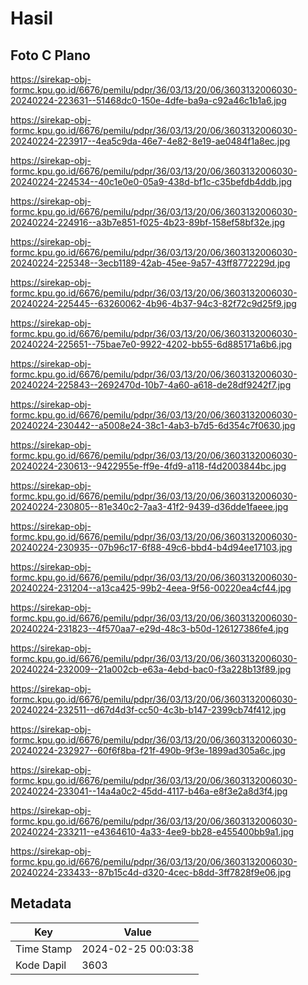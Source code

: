 # Hasil

## Foto C Plano

https://sirekap-obj-formc.kpu.go.id/6676/pemilu/pdpr/36/03/13/20/06/3603132006030-20240224-223631--51468dc0-150e-4dfe-ba9a-c92a46c1b1a6.jpg

https://sirekap-obj-formc.kpu.go.id/6676/pemilu/pdpr/36/03/13/20/06/3603132006030-20240224-223917--4ea5c9da-46e7-4e82-8e19-ae0484f1a8ec.jpg

https://sirekap-obj-formc.kpu.go.id/6676/pemilu/pdpr/36/03/13/20/06/3603132006030-20240224-224534--40c1e0e0-05a9-438d-bf1c-c35befdb4ddb.jpg

https://sirekap-obj-formc.kpu.go.id/6676/pemilu/pdpr/36/03/13/20/06/3603132006030-20240224-224916--a3b7e851-f025-4b23-89bf-158ef58bf32e.jpg

https://sirekap-obj-formc.kpu.go.id/6676/pemilu/pdpr/36/03/13/20/06/3603132006030-20240224-225348--3ecb1189-42ab-45ee-9a57-43ff8772229d.jpg

https://sirekap-obj-formc.kpu.go.id/6676/pemilu/pdpr/36/03/13/20/06/3603132006030-20240224-225445--63260062-4b96-4b37-94c3-82f72c9d25f9.jpg

https://sirekap-obj-formc.kpu.go.id/6676/pemilu/pdpr/36/03/13/20/06/3603132006030-20240224-225651--75bae7e0-9922-4202-bb55-6d885171a6b6.jpg

https://sirekap-obj-formc.kpu.go.id/6676/pemilu/pdpr/36/03/13/20/06/3603132006030-20240224-225843--2692470d-10b7-4a60-a618-de28df9242f7.jpg

https://sirekap-obj-formc.kpu.go.id/6676/pemilu/pdpr/36/03/13/20/06/3603132006030-20240224-230442--a5008e24-38c1-4ab3-b7d5-6d354c7f0630.jpg

https://sirekap-obj-formc.kpu.go.id/6676/pemilu/pdpr/36/03/13/20/06/3603132006030-20240224-230613--9422955e-ff9e-4fd9-a118-f4d2003844bc.jpg

https://sirekap-obj-formc.kpu.go.id/6676/pemilu/pdpr/36/03/13/20/06/3603132006030-20240224-230805--81e340c2-7aa3-41f2-9439-d36dde1faeee.jpg

https://sirekap-obj-formc.kpu.go.id/6676/pemilu/pdpr/36/03/13/20/06/3603132006030-20240224-230935--07b96c17-6f88-49c6-bbd4-b4d94ee17103.jpg

https://sirekap-obj-formc.kpu.go.id/6676/pemilu/pdpr/36/03/13/20/06/3603132006030-20240224-231204--a13ca425-99b2-4eea-9f56-00220ea4cf44.jpg

https://sirekap-obj-formc.kpu.go.id/6676/pemilu/pdpr/36/03/13/20/06/3603132006030-20240224-231823--4f570aa7-e29d-48c3-b50d-126127386fe4.jpg

https://sirekap-obj-formc.kpu.go.id/6676/pemilu/pdpr/36/03/13/20/06/3603132006030-20240224-232009--21a002cb-e63a-4ebd-bac0-f3a228b13f89.jpg

https://sirekap-obj-formc.kpu.go.id/6676/pemilu/pdpr/36/03/13/20/06/3603132006030-20240224-232511--d67d4d3f-cc50-4c3b-b147-2399cb74f412.jpg

https://sirekap-obj-formc.kpu.go.id/6676/pemilu/pdpr/36/03/13/20/06/3603132006030-20240224-232927--60f6f8ba-f21f-490b-9f3e-1899ad305a6c.jpg

https://sirekap-obj-formc.kpu.go.id/6676/pemilu/pdpr/36/03/13/20/06/3603132006030-20240224-233041--14a4a0c2-45dd-4117-b46a-e8f3e2a8d3f4.jpg

https://sirekap-obj-formc.kpu.go.id/6676/pemilu/pdpr/36/03/13/20/06/3603132006030-20240224-233211--e4364610-4a33-4ee9-bb28-e455400bb9a1.jpg

https://sirekap-obj-formc.kpu.go.id/6676/pemilu/pdpr/36/03/13/20/06/3603132006030-20240224-233433--87b15c4d-d320-4cec-b8dd-3ff7828f9e06.jpg


## Metadata

| Key        | Value               |
| ---------- | ------------------- |
| Time Stamp | 2024-02-25 00:03:38 |
| Kode Dapil | 3603                |



